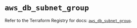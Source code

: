 # `aws_db_subnet_group`

Refer to the Terraform Registry for docs: [`aws_db_subnet_group`](https://registry.terraform.io/providers/hashicorp/aws/3.76.1/docs/resources/db_subnet_group).
